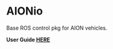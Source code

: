 # AIONio

Base ROS control pkg for AION vehicles.


**User Guide [HERE](http://docs.aionrobotics.com)**
